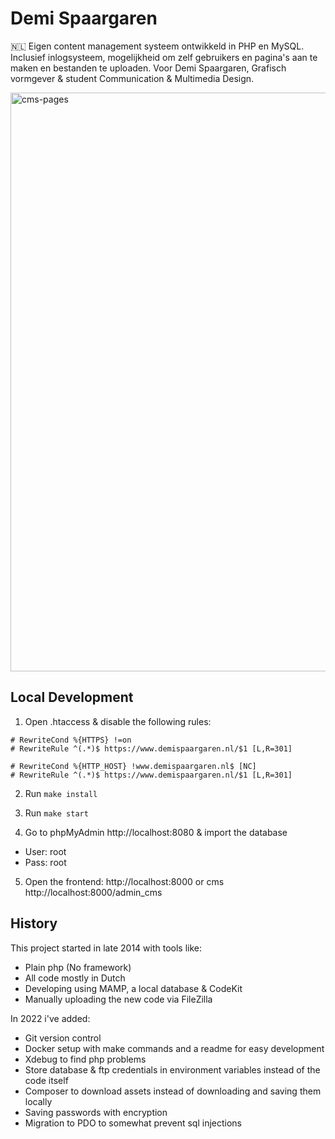 # Demi Spaargaren
🇳🇱 Eigen content management systeem ontwikkeld in PHP en MySQL. Inclusief inlogsysteem, mogelijkheid om zelf gebruikers en pagina's aan te maken en bestanden te uploaden. Voor Demi Spaargaren, Grafisch vormgever & student Communication & Multimedia Design.

<img width="926" alt="cms-pages" src="https://user-images.githubusercontent.com/20847106/194754052-4b932e9e-28eb-478b-88c6-82359f8033c5.png">

## Local Development

1. Open .htaccess & disable the following rules:

```
# RewriteCond %{HTTPS} !=on
# RewriteRule ^(.*)$ https://www.demispaargaren.nl/$1 [L,R=301]

# RewriteCond %{HTTP_HOST} !www.demispaargaren.nl$ [NC]
# RewriteRule ^(.*)$ https://www.demispaargaren.nl/$1 [L,R=301]
```

2. Run `make install`

3. Run `make start`

4. Go to phpMyAdmin http://localhost:8080 & import the database

- User: root
- Pass: root

5. Open the frontend: http://localhost:8000 or cms http://localhost:8000/admin_cms

## History

This project started in late 2014 with tools like:
- Plain php (No framework)
- All code mostly in Dutch
- Developing using MAMP, a local database & CodeKit
- Manually uploading the new code via FileZilla

In 2022 i've added:
- Git version control
- Docker setup with make commands and a readme for easy development
- Xdebug to find php problems
- Store database & ftp credentials in environment variables instead of the code itself
- Composer to download assets instead of downloading and saving them locally
- Saving passwords with encryption
- Migration to PDO to somewhat prevent sql injections

